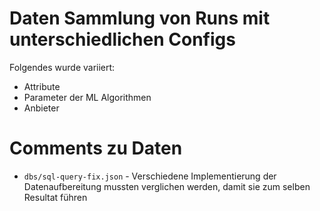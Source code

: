 # Daten Sammlung von Runs mit unterschiedlichen Configs

Folgendes wurde variiert:

- Attribute
- Parameter der ML Algorithmen
- Anbieter


# Comments zu Daten

- `dbs/sql-query-fix.json` - Verschiedene Implementierung der Datenaufbereitung mussten verglichen werden, damit sie zum selben Resultat führen
